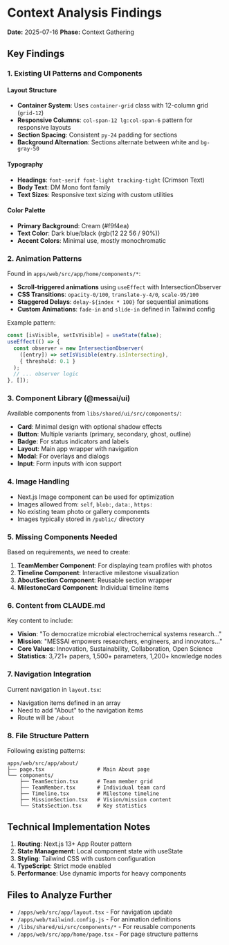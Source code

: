 # Context Analysis Findings

**Date:** 2025-07-16 **Phase:** Context Gathering

## Key Findings

### 1. Existing UI Patterns and Components

#### Layout Structure

- **Container System**: Uses `container-grid` class with 12-column grid
  (`grid-12`)
- **Responsive Columns**: `col-span-12 lg:col-span-6` pattern for responsive
  layouts
- **Section Spacing**: Consistent `py-24` padding for sections
- **Background Alternation**: Sections alternate between white and `bg-gray-50`

#### Typography

- **Headings**: `font-serif font-light tracking-tight` (Crimson Text)
- **Body Text**: DM Mono font family
- **Text Sizes**: Responsive text sizing with custom utilities

#### Color Palette

- **Primary Background**: Cream (#f9f4ea)
- **Text Color**: Dark blue/black (rgb(12 22 56 / 90%))
- **Accent Colors**: Minimal use, mostly monochromatic

### 2. Animation Patterns

Found in `apps/web/src/app/home/components/*`:

- **Scroll-triggered animations** using `useEffect` with IntersectionObserver
- **CSS Transitions**: `opacity-0/100`, `translate-y-4/0`, `scale-95/100`
- **Staggered Delays**: `delay-${index * 100}` for sequential animations
- **Custom Animations**: `fade-in` and `slide-in` defined in Tailwind config

Example pattern:

```typescript
const [isVisible, setIsVisible] = useState(false);
useEffect(() => {
  const observer = new IntersectionObserver(
    ([entry]) => setIsVisible(entry.isIntersecting),
    { threshold: 0.1 }
  );
  // ... observer logic
}, []);
```

### 3. Component Library (@messai/ui)

Available components from `libs/shared/ui/src/components/`:

- **Card**: Minimal design with optional shadow effects
- **Button**: Multiple variants (primary, secondary, ghost, outline)
- **Badge**: For status indicators and labels
- **Layout**: Main app wrapper with navigation
- **Modal**: For overlays and dialogs
- **Input**: Form inputs with icon support

### 4. Image Handling

- Next.js Image component can be used for optimization
- Images allowed from: `self`, `blob:`, `data:`, `https:`
- No existing team photo or gallery components
- Images typically stored in `/public/` directory

### 5. Missing Components Needed

Based on requirements, we need to create:

1. **TeamMember Component**: For displaying team profiles with photos
2. **Timeline Component**: Interactive milestone visualization
3. **AboutSection Component**: Reusable section wrapper
4. **MilestoneCard Component**: Individual timeline items

### 6. Content from CLAUDE.md

Key content to include:

- **Vision**: "To democratize microbial electrochemical systems research..."
- **Mission**: "MESSAI empowers researchers, engineers, and innovators..."
- **Core Values**: Innovation, Sustainability, Collaboration, Open Science
- **Statistics**: 3,721+ papers, 1,500+ parameters, 1,200+ knowledge nodes

### 7. Navigation Integration

Current navigation in `layout.tsx`:

- Navigation items defined in an array
- Need to add "About" to the navigation items
- Route will be `/about`

### 8. File Structure Pattern

Following existing patterns:

```
apps/web/src/app/about/
├── page.tsx                 # Main About page
└── components/
    ├── TeamSection.tsx      # Team member grid
    ├── TeamMember.tsx       # Individual team card
    ├── Timeline.tsx         # Milestone timeline
    ├── MissionSection.tsx   # Vision/mission content
    └── StatsSection.tsx     # Key statistics
```

## Technical Implementation Notes

1. **Routing**: Next.js 13+ App Router pattern
2. **State Management**: Local component state with useState
3. **Styling**: Tailwind CSS with custom configuration
4. **TypeScript**: Strict mode enabled
5. **Performance**: Use dynamic imports for heavy components

## Files to Analyze Further

- `/apps/web/src/app/layout.tsx` - For navigation update
- `/apps/web/tailwind.config.js` - For animation definitions
- `/libs/shared/ui/src/components/*` - For reusable components
- `/apps/web/src/app/home/page.tsx` - For page structure patterns
